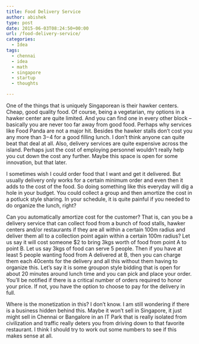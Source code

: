 ```yaml
---
title: Food Delivery Service
author: abishek
type: post
date: 2015-06-03T08:24:50+00:00
url: /food-delivery-service/
categories:
  - Idea
tags:
  - chennai
  - idea
  - math
  - singapore
  - startup
  - thoughts

---
```

One of the things that is uniquely Singaporean is their hawker centers. Cheap, good quality food. Of course, being a vegetarian, my options in a hawker center are quite limited. And you can find one in every other block &#8211; basically you are never too far away from good food. Perhaps why services like Food Panda are not a major hit. Besides the hawker stalls don&#8217;t cost you any more than $3-$4 for a good filling lunch. I don&#8217;t think anyone can quite beat that deal at all. Also, delivery services are quite expensive across the island. Perhaps just the cost of employing personnel wouldn&#8217;t really help you cut down the cost any further. Maybe this space is open for some innovation, but that later.

I sometimes wish I could order food that I want and get it delivered. But usually delivery only works for a certain minimum order and even then it adds to the cost of the food. So doing something like this everyday will dig a hole in your budget. You could collect a group and then amortize the cost in a potluck style sharing. In your schedule, it is quite painful if you needed to do organize the lunch, right?

Can you automatically amortize cost for the customer? That is, can you be a delivery service that can collect food from a bunch of food stalls, hawker centers and/or restaurants if they are all within a certain 100m radius and deliver them all to a collection point again within a certain 100m radius? Let us say it will cost someone $2 to bring 3kgs worth of food from point A to point B. Let us say 3kgs of food can serve 5 people. Then if you have at least 5 people wanting food from A delivered at B, then you can charge them each 40cents for the delivery and all this without them having to organize this. Let&#8217;s say it is some groupon style bidding that is open for about 20 minutes around lunch time and you can pick and place your order. You&#8217;ll be notified if there is a critical number of orders required to honor your price. If not, you have the option to choose to pay for the delivery in full.

Where is the monetization in this? I don&#8217;t know. I am still wondering if there is a business hidden behind this. Maybe it won&#8217;t sell in Singapore, it just might sell in Chennai or Bangalore in an IT Park that is really isolated from civilization and traffic really deters you from driving down to that favorite restaurant. I think I should try to work out some numbers to see if this makes sense at all.